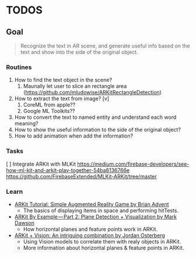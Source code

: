 TODOS
=====

## Goal
> Recognize the text in AR scene, and generate useful info based on the text and show into the side of the original object.


### Routines
1. How to find the text object in the scene?
   1. Maunally let user to slice an rectangle area (https://github.com/mludowise/ARKitRectangleDetection)
2. How to extract the text from image? [v]
   1. CoreML from apple??
   2. Google ML Toolkits??
3. How to convert the text to named entity and understand each word meaning?
4. How to show the useful information to the side of the original object?
5. How to add animation when add the information?

### Tasks
[ ] Integrate ARKit with MLKit 
   https://medium.com/firebase-developers/see-how-ml-kit-and-arkit-play-together-54ba8136766e
   https://github.com/FirebaseExtended/MLKit-ARKit/tree/master
 
### Learn 

* [ARKit Tutorial: Simple Augmented Reality Game by Brian Advent](https://www.youtube.com/watch?v=R8U8rGdMop4)
    * The basics of displaying items in space and performing hitTests.
* [ARKit By Example — Part 2: Plane Detection + Visualization by Mark Dawson](https://blog.markdaws.net/arkit-by-example-part-2-plane-detection-visualization-10f05876d53)
  * How horizontal planes and feature points work in ARKit.
* [ARKit + Vision: An intriguing combination by Jordan Osterberg](https://dev.to/osterbergjordan/arkit--vision-an-intriguing-combination)
    * Using Vision models to correlate them with realy objects in ARKit.
    * More information about horizontal planes & feature points in ARKit.
